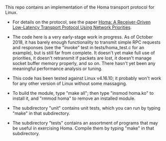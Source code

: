 This repo contains an implementation of the Homa transport protocol for Linux.

- For details on the protocol, see the paper [Homa: A Receiver-Driven Low-Latency
  Transport Protocol Using Network Priorities](https://dl.acm.org/citation.cfm?id=3230564).

- The code here is a very early-stage work in progress. As of October 2018, it
  has barely enough functionality to transmit simple RPC requests and responses
  (see the "invoke" test in tests/homa_test.c for an example), but is still far
  from complete. It doesn't yet make full use of priorities, it doesn't
  retransmit if packets are lost, it doesn't manage socket buffer memory
  properly, and so on. There hasn't yet been any meaningful performance
  analysis or tuning.

- This code has been tested against Linux v4.16.10; it probably won't work
  for any other version of Linux without some massaging.

- To build the module, type "make all"; then type "insmod homa.ko" to install
  it, and "rmmod homa" to remove an installed module.

- The subdirectory "unit" contains unit tests, which you can run by typing
  "make" in that subdirectory.
  
- The subdirectory "tests" contains an assortment of programs that may be
  useful in exercising Homa. Compile them by typing "make" in that
  subdirectory.
